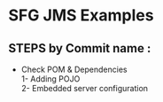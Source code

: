 # SFG JMS Examples

## STEPS by Commit name :
- Check POM & Dependencies  
1- Adding POJO  
2- Embedded server configuration  

